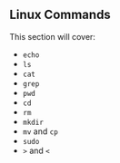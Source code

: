 ## Linux Commands

This section will cover:

* `echo`
* `ls`
* `cat`
* `grep`
* `pwd`
* `cd`
* `rm`
* `mkdir`
* `mv` and `cp`
* `sudo`
* `>` and `<`